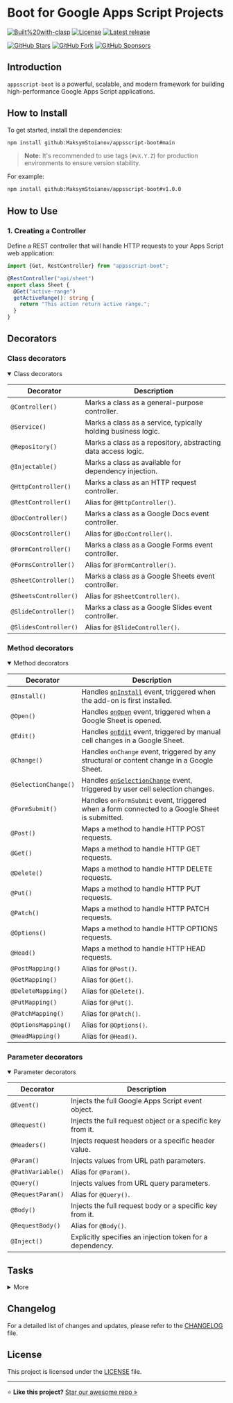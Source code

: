 <a name="top"></a>

# Boot for Google Apps Script Projects

[![Built%20with-clasp](https://img.shields.io/badge/Built%20with-clasp-4285f4.svg)](https://github.com/google/clasp)
[![License](https://img.shields.io/github/license/MaksymStoianov/appsscript-boot?label=License)](LICENSE)
[![Latest release](https://img.shields.io/github/v/release/MaksymStoianov/appsscript-boot?label=Release)](https://img.shields.io/github/v/release/MaksymStoianov/appsscript-boot)

[![GitHub Stars](https://img.shields.io/github/stars/MaksymStoianov/appsscript-boot?style=social)](https://github.com/MaksymStoianov/appsscript-boot/stargazers)
[![GitHub Fork](https://img.shields.io/github/forks/MaksymStoianov/appsscript-boot?style=social)](https://github.com/MaksymStoianov/appsscript-boot/forks)
[![GitHub Sponsors](https://img.shields.io/github/sponsors/MaksymStoianov?style=social&logo=github)](https://github.com/sponsors/MaksymStoianov)

## Introduction

`appsscript-boot` is a powerful, scalable, and modern framework for building high-performance Google Apps Script
applications.

## How to Install

To get started, install the dependencies:

```bash
npm install github:MaksymStoianov/appsscript-boot#main
```

> **Note:** It's recommended to use tags (`#vX.Y.Z`) for production environments to ensure version stability.

For example:

```bash
npm install github:MaksymStoianov/appsscript-boot#v1.0.0
```

## How to Use

### 1. Creating a Controller

Define a REST controller that will handle HTTP requests to your Apps Script web application:

```TypeScript
import {Get, RestController} from "appsscript-boot";

@RestController("api/sheet")
export class Sheet {
  @Get("active-range")
  getActiveRange(): string {
    return "This action return active range.";
  }
}
```

## Decorators

### Class decorators

<details open><summary>Class decorators</summary>

| Decorator             | Description                                                   |
| --------------------- | ------------------------------------------------------------- |
| `@Controller()`       | Marks a class as a general-purpose controller.                |
| `@Service()`          | Marks a class as a service, typically holding business logic. |
| `@Repository()`       | Marks a class as a repository, abstracting data access logic. |
| `@Injectable()`       | Marks a class as available for dependency injection.          |
| `@HttpController()`   | Marks a class as an HTTP request controller.                  |
| `@RestController()`   | Alias for `@HttpController()`.                                |
| `@DocController()`    | Marks a class as a Google Docs event controller.              |
| `@DocsController()`   | Alias for `@DocController()`.                                 |
| `@FormController()`   | Marks a class as a Google Forms event controller.             |
| `@FormsController()`  | Alias for `@FormController()`.                                |
| `@SheetController()`  | Marks a class as a Google Sheets event controller.            |
| `@SheetsController()` | Alias for `@SheetController()`.                               |
| `@SlideController()`  | Marks a class as a Google Slides event controller.            |
| `@SlidesController()` | Alias for `@SlideController()`.                               |

</details>

### Method decorators

<details open><summary>Method decorators</summary>

| Decorator            | Description                                                                                                                                                  |
| -------------------- | ------------------------------------------------------------------------------------------------------------------------------------------------------------ |
| `@Install()`         | Handles [`onInstall`](https://developers.google.com/apps-script/guides/triggers#oninstalle) event, triggered when the add-on is first installed.             |
| `@Open()`            | Handles [`onOpen`](https://developers.google.com/apps-script/guides/triggers#onopene) event, triggered when a Google Sheet is opened.                        |
| `@Edit()`            | Handles [`onEdit`](https://developers.google.com/apps-script/guides/triggers#onedite) event, triggered by manual cell changes in a Google Sheet.             |
| `@Change()`          | Handles `onChange` event, triggered by any structural or content change in a Google Sheet.                                                                   |
| `@SelectionChange()` | Handles [`onSelectionChange`](https://developers.google.com/apps-script/guides/triggers#onselectionchangee) event, triggered by user cell selection changes. |
| `@FormSubmit()`      | Handles `onFormSubmit` event, triggered when a form connected to a Google Sheet is submitted.                                                                |
| `@Post()`            | Maps a method to handle HTTP POST requests.                                                                                                                  |
| `@Get()`             | Maps a method to handle HTTP GET requests.                                                                                                                   |
| `@Delete()`          | Maps a method to handle HTTP DELETE requests.                                                                                                                |
| `@Put()`             | Maps a method to handle HTTP PUT requests.                                                                                                                   |
| `@Patch()`           | Maps a method to handle HTTP PATCH requests.                                                                                                                 |
| `@Options()`         | Maps a method to handle HTTP OPTIONS requests.                                                                                                               |
| `@Head()`            | Maps a method to handle HTTP HEAD requests.                                                                                                                  |
| `@PostMapping()`     | Alias for `@Post()`.                                                                                                                                         |
| `@GetMapping()`      | Alias for `@Get()`.                                                                                                                                          |
| `@DeleteMapping()`   | Alias for `@Delete()`.                                                                                                                                       |
| `@PutMapping()`      | Alias for `@Put()`.                                                                                                                                          |
| `@PatchMapping()`    | Alias for `@Patch()`.                                                                                                                                        |
| `@OptionsMapping()`  | Alias for `@Options()`.                                                                                                                                      |
| `@HeadMapping()`     | Alias for `@Head()`.                                                                                                                                         |

</details>

### Parameter decorators

<details open><summary>Parameter decorators</summary>

| Decorator         | Description                                                |
| ----------------- | ---------------------------------------------------------- |
| `@Event()`        | Injects the full Google Apps Script event object.          |
| `@Request()`      | Injects the full request object or a specific key from it. |
| `@Headers()`      | Injects request headers or a specific header value.        |
| `@Param()`        | Injects values from URL path parameters.                   |
| `@PathVariable()` | Alias for `@Param()`.                                      |
| `@Query()`        | Injects values from URL query parameters.                  |
| `@RequestParam()` | Alias for `@Query()`.                                      |
| `@Body()`         | Injects the full request body or a specific key from it.   |
| `@RequestBody()`  | Alias for `@Body()`.                                       |
| `@Inject()`       | Explicitly specifies an injection token for a dependency.  |

</details>

## Tasks

<details><summary>More</summary>

- [ ] Develop a `Cron` decorator for methods.
- [ ] Develop a `Response` decorator for parameters.

</details>

## Changelog

For a detailed list of changes and updates, please refer to the [CHANGELOG](CHANGELOG.md) file.

## License

This project is licensed under the [LICENSE](LICENSE) file.

---

⭐ **Like this project?** [Star our awesome repo »](https://github.com/MaksymStoianov/appsscript-boot)

